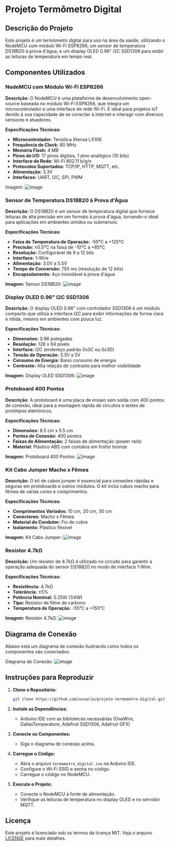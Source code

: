 # Projeto Termômetro Digital

## Descrição do Projeto
Este projeto é um termômetro digital para uso na área da saúde, utilizando o NodeMCU com módulo Wi-Fi ESP8266, um sensor de temperatura DS18B20 à prova d'água, e um display OLED 0.96" I2C SSD1306 para exibir as leituras de temperatura em tempo real.

## Componentes Utilizados

### NodeMCU com Módulo Wi-Fi ESP8266
**Descrição:**
O NodeMCU é uma plataforma de desenvolvimento open-source baseada no módulo Wi-Fi ESP8266, que integra um microcontrolador e uma interface de rede Wi-Fi. É ideal para projetos IoT devido à sua capacidade de se conectar à internet e interagir com diversos sensores e atuadores.

**Especificações Técnicas:**
- **Microcontrolador:** Tensilica Xtensa LX106
- **Frequência de Clock:** 80 MHz
- **Memória Flash:** 4 MB
- **Pinos de I/O:** 17 pinos digitais, 1 pino analógico (10 bits)
- **Interface de Rede:** Wi-Fi 802.11 b/g/n
- **Protocolos Suportados:** TCP/IP, HTTP, MQTT, etc.
- **Alimentação:** 3.3V
- **Interfaces:** UART, I2C, SPI, PWM

Imagem: ![image](https://github.com/Pedro-Hsanchez/Termometro-digital/assets/160167596/5da4adcf-5ccb-472e-a38e-b3f95378b680)



### Sensor de Temperatura DS18B20 à Prova d'Água
**Descrição:**
O DS18B20 é um sensor de temperatura digital que fornece leituras de alta precisão em um formato à prova d'água, tornando-o ideal para aplicações em ambientes úmidos ou submersos.

**Especificações Técnicas:**
- **Faixa de Temperatura de Operação:** -55°C a +125°C
- **Precisão:** ±0.5°C na faixa de -10°C a +85°C
- **Resolução:** Configurável de 9 a 12 bits
- **Interface:** 1-Wire
- **Alimentação:** 3.0V a 5.5V
- **Tempo de Conversão:** 750 ms (resolução de 12 bits)
- **Encapsulamento:** Aço inoxidável à prova d'água

**Imagem:**
Sensor DS18B20: ![image](https://github.com/Pedro-Hsanchez/Termometro-digital/assets/160167596/ff392590-36ba-47d0-8725-ad7b0dd0c500)


### Display OLED 0.96" I2C SSD1306
**Descrição:**
O display OLED 0.96" com controlador SSD1306 é um módulo compacto que utiliza a interface I2C para exibir informações de forma clara e nítida, mesmo em ambientes com pouca luz.

**Especificações Técnicas:**
- **Dimensões:** 0.96 polegadas
- **Resolução:** 128 x 64 pixels
- **Interface:** I2C (endereço padrão 0x3C ou 0x3D)
- **Tensão de Operação:** 3.3V a 5V
- **Consumo de Energia:** Baixo consumo de energia
- **Contraste:** Alta relação de contraste para melhor visibilidade

**Imagem:**
Display OLED SSD1306: ![image](https://github.com/Pedro-Hsanchez/Termometro-digital/assets/160167596/2d8e5cc2-2474-48ec-b427-6f948e32a65c)


### Protoboard 400 Pontos
**Descrição:**
A protoboard é uma placa de ensaio sem solda com 400 pontos de conexão, ideal para a montagem rápida de circuitos e testes de protótipos eletrônicos.

**Especificações Técnicas:**
- **Dimensões:** 8.5 cm x 5.5 cm
- **Pontos de Conexão:** 400 pontos
- **Faixas de Alimentação:** 2 faixas de alimentação (power rails)
- **Material:** Plástico ABS com contatos em fosfor bronze

**Imagem:**
Protoboard 400 Pontos: ![image](https://github.com/Pedro-Hsanchez/Termometro-digital/assets/160167596/9c9d4bd9-2b24-4a28-b3b9-493066c6c898)


### Kit Cabo Jumper Macho x Fêmea
**Descrição:**
O kit de cabos jumper é essencial para conexões rápidas e seguras em protoboards e outros módulos. O kit inclui cabos macho para fêmea de várias cores e comprimentos.

**Especificações Técnicas:**
- **Comprimentos Variados:** 10 cm, 20 cm, 30 cm
- **Conectores:** Macho x Fêmea
- **Material do Condutor:** Fio de cobre
- **Isolamento:** Plástico flexível

**Imagem:**
Kit Cabo Jumper: ![image](https://github.com/Pedro-Hsanchez/Termometro-digital/assets/160167596/542ad984-fe21-47c9-805b-1037cf0ec211)

### Resistor 4.7kΩ
**Descrição:**
Um resistor de 4.7kΩ é utilizado no circuito para garantir a operação adequada do sensor DS18B20 no modo de interface 1-Wire.

**Especificações Técnicas:**
- **Resistência:** 4.7kΩ
- **Tolerância:** ±5%
- **Potência Nominal:** 0.25W (1/4W)
- **Tipo:** Resistor de filme de carbono
- **Temperatura de Operação:** -55°C a +155°C

**Imagem:**
Resistor 4.7kΩ: ![image](https://github.com/Pedro-Hsanchez/Termometro-digital/assets/160167596/fd489331-b637-492d-9b90-d761072465c2)


## Diagrama de Conexão
Abaixo está um diagrama de conexão ilustrando como todos os componentes são conectados:

Diagrama de Conexão: ![image](https://github.com/Pedro-Hsanchez/Termometro-digital/assets/160167596/048172c3-70b7-4802-ab23-0cfcc1483b86)


## Instruções para Reproduzir
1. **Clone o Repositório:**
    ```bash
    git clone https://github.com/usuario/projeto-termometro-digital.git
    ```
2. **Instale as Dependências:**
    - Arduino IDE com as bibliotecas necessárias (OneWire, DallasTemperature, Adafruit SSD1306, Adafruit GFX)
3. **Conecte os Componentes:**
    - Siga o diagrama de conexão acima.
4. **Carregue o Código:**
    - Abra o arquivo `termometro_digital.ino` na Arduino IDE.
    - Configure o Wi-Fi SSID e senha no código.
    - Carregue o código no NodeMCU.

5. **Execute o Projeto:**
    - Conecte o NodeMCU à fonte de alimentação.
    - Verifique as leituras de temperatura no display OLED e no servidor MQTT.

## Licença
Este projeto é licenciado sob os termos da licença MIT. Veja o arquivo [LICENSE](LICENSE) para mais detalhes.
